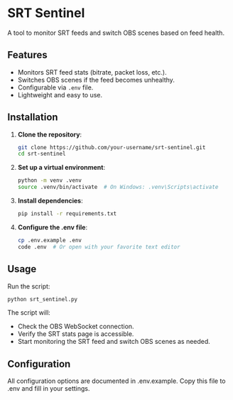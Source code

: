 # SRT Sentinel

A tool to monitor SRT feeds and switch OBS scenes based on feed health.

## Features

- Monitors SRT feed stats (bitrate, packet loss, etc.).
- Switches OBS scenes if the feed becomes unhealthy.
- Configurable via `.env` file.
- Lightweight and easy to use.

## Installation

1. **Clone the repository**:

   ```bash
   git clone https://github.com/your-username/srt-sentinel.git
   cd srt-sentinel
   ```

1. **Set up a virtual environment**:

   ```bash
   python -m venv .venv
   source .venv/bin/activate  # On Windows: .venv\Scripts\activate
   ```

1. **Install dependencies**:

   ```bash
   pip install -r requirements.txt
   ```

1. **Configure the .env file**:

   ```bash
   cp .env.example .env
   code .env  # Or open with your favorite text editor
   ```

## Usage

Run the script:

```bash
python srt_sentinel.py
```

The script will:

- Check the OBS WebSocket connection.
- Verify the SRT stats page is accessible.
- Start monitoring the SRT feed and switch OBS scenes as needed.

## Configuration

All configuration options are documented in .env.example. Copy this file to .env and fill in your settings.
